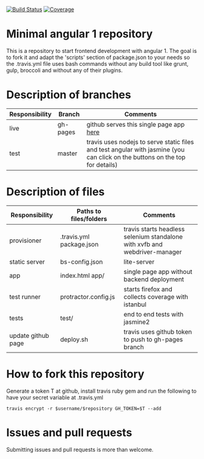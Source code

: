 [![Build Status](https://travis-ci.org/nicosmaris/js.svg?branch=master)](https://travis-ci.org/nicosmaris/js)
[![Coverage](https://img.shields.io/codecov/c/github/nicosmaris/js/master.svg)](https://codecov.io/gh/nicosmaris/js)

# Minimal angular 1 repository

This is a repository to start frontend development with angular 1. The goal is to fork it and adapt the 'scripts' section of package.json to your needs so the .travis.yml file uses bash commands without any build tool like grunt, gulp, broccoli and without any of their plugins.

# Description of branches

Responsibility     | Branch    | Comments
---                | ---       | ---
live               | gh-pages  | github serves this single page app [here](https://nicosmaris.github.io/js)
test               | master    | travis uses nodejs to serve static files and test angular with jasmine (you can click on the buttons on the top for details)


# Description of files

Responsibility     | Paths to files/folders    | Comments
---                | ---                       | ---
provisioner        | .travis.yml package.json  | travis starts headless selenium standalone with xvfb and webdriver-manager
static server      | bs-config.json            | lite-server
app                | index.html app/           | single page app without backend deployment
test runner        | protractor.config.js      | starts firefox and collects coverage with istanbul
tests              | test/                     | end to end tests with jasmine2
update github page | deploy.sh                 | travis uses github token to push to gh-pages branch


# How to fork this repository

Generate a token T at github, install travis ruby gem and run the following to have your secret variable at .travis.yml

```
travis encrypt -r $username/$repository GH_TOKEN=$T --add
```

# Issues and pull requests

Submitting issues and pull requests is more than welcome.
